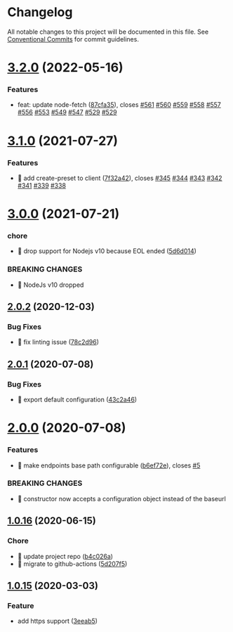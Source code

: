# Changelog

All notable changes to this project will be documented in this file. See
[Conventional Commits](https://conventionalcommits.org) for commit guidelines.

# [3.2.0](https://github.com/ng-apimock/base-client/compare/v3.1.0...v3.2.0) (2022-05-16)


### Features

* feat: update node-fetch ([87cfa35](https://github.com/ng-apimock/base-client/commit/87cfa3508ae28acb72830fb191cc2c7dfa433c54)), closes [#561](https://github.com/ng-apimock/base-client/issues/561) [#560](https://github.com/ng-apimock/base-client/issues/560) [#559](https://github.com/ng-apimock/base-client/issues/559) [#558](https://github.com/ng-apimock/base-client/issues/558) [#557](https://github.com/ng-apimock/base-client/issues/557) [#556](https://github.com/ng-apimock/base-client/issues/556) [#553](https://github.com/ng-apimock/base-client/issues/553) [#549](https://github.com/ng-apimock/base-client/issues/549) [#547](https://github.com/ng-apimock/base-client/issues/547) [#529](https://github.com/ng-apimock/base-client/issues/529) [#529](https://github.com/ng-apimock/base-client/issues/529)

# [3.1.0](https://github.com/ng-apimock/base-client/compare/v3.0.0...v3.1.0) (2021-07-27)


### Features

* 🎸 add create-preset to client ([7f32a42](https://github.com/ng-apimock/base-client/commit/7f32a42b9392f325b2bdf6a7974e81b8c084e8d4)), closes [#345](https://github.com/ng-apimock/base-client/issues/345) [#344](https://github.com/ng-apimock/base-client/issues/344) [#343](https://github.com/ng-apimock/base-client/issues/343) [#342](https://github.com/ng-apimock/base-client/issues/342) [#341](https://github.com/ng-apimock/base-client/issues/341) [#339](https://github.com/ng-apimock/base-client/issues/339) [#338](https://github.com/ng-apimock/base-client/issues/338)

# [3.0.0](https://github.com/ng-apimock/base-client/compare/v2.0.2...v3.0.0) (2021-07-21)


### chore

* 🤖 drop support for Nodejs v10 because EOL ended ([5d6d014](https://github.com/ng-apimock/base-client/commit/5d6d014783ead658fc5fa1cc69829eb6d812d73a))


### BREAKING CHANGES

* 🧨 NodeJs v10 dropped

## [2.0.2](https://github.com/ng-apimock/base-client/compare/v2.0.1...v2.0.2) (2020-12-03)


### Bug Fixes

* 💄 fix linting issue ([78c2d96](https://github.com/ng-apimock/base-client/commit/78c2d962e136ade1c106de346511a7be5e8278e7))

## [2.0.1](https://github.com/ng-apimock/base-client/compare/v2.0.0...v2.0.1) (2020-07-08)


### Bug Fixes

* 🐛 export default configuration ([43c2a46](https://github.com/ng-apimock/base-client/commit/43c2a46368355b7875602063f91f17aa17aba56a))

# [2.0.0](https://github.com/ng-apimock/base-client/compare/v1.0.16...v2.0.0) (2020-07-08)


### Features

* 🎸 make endpoints base path configurable ([b6ef72e](https://github.com/ng-apimock/base-client/commit/b6ef72e1c6b45e666da2ce5eb6c1d20022514a0b)), closes [#5](https://github.com/ng-apimock/base-client/issues/5)


### BREAKING CHANGES

* 🧨 constructor now accepts a configuration object instead of the baseurl

## [1.0.16](https://github.com/ng-apimock/base-client/compare/v1.0.15...v1.0.16) (2020-06-15)


### Chore
* 🤖 update project repo  ([b4c026a](https://github.com/ng-apimock/base-client/commit/b4c026a970a31cbc257a6ca2a2e4eab7e7a6a0a9))
* 🎡 migrate to github-actions ([5d207f5](https://github.com/ng-apimock/base-client/commit/5d207f5b177451c02829d7a30199795f7c697914))

## [1.0.15](https://github.com/ng-apimock/base-client/compare/v1.0.14...v1.0.15) (2020-03-03)

### Feature
* add https support ([3eeab5](https://github.com/ng-apimock/base-client/commit/3eeab54bbe8eb680c56f2a2751916129af57e55d))

